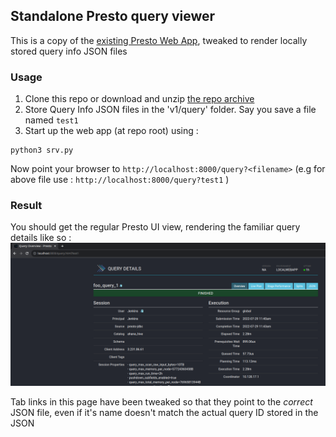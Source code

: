 ## Standalone Presto query viewer
This is a copy of the [existing Presto Web App](), tweaked to render locally stored 
query info JSON files

### Usage

1. Clone this repo or download and unzip [the repo archive](./archive/refs/heads/main.zip)
1. Store Query Info JSON files in the 'v1/query' folder. Say you save a file named `test1`
1. Start up the web app (at repo root) using :
```
python3 srv.py
```  

Now point your browser to `http://localhost:8000/query?<filename>` (e.g for above file use : `http://localhost:8000/query?test1` )

### Result
You should get the regular Presto UI view, rendering the familiar query details like so :  
![query](./screenshots/query.png)  

Tab links in this page have been tweaked so that they point to the *correct* JSON file, even if it's name doesn't match the actual query ID stored in the JSON
